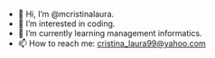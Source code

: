 - 👋 Hi, I’m @mcristinalaura.
- 👀 I’m interested in coding.
- 🌱 I’m currently learning management informatics.
- 📫 How to reach me: cristina_laura99@yahoo.com

<!---
mcristinalaura/mcristinalaura is a ✨ special ✨ repository because its `README.md` (this file) appears on your GitHub profile.
You can click the Preview link to take a look at your changes.
--->
